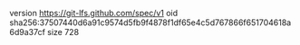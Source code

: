 version https://git-lfs.github.com/spec/v1
oid sha256:37507440d6a91c9574d5fb9f4878f1df65e4c5d767866f651704618a6d9a37cf
size 728
